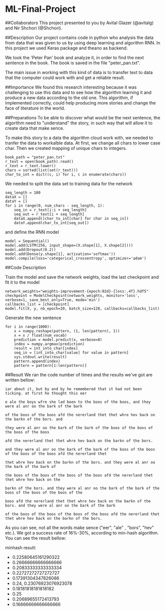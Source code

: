 # ML-Final-Project

##Collaborators
This project presented to you by Avital Glazer (@avitalg) and Nir Shchori (@Shchori).

##Description
Our project contains code in python who analysis the data from data that was given to us by using deep learning and algorithm RNN.
In this project we used Keras package and theano as backend.

We took the 'Peter Pan' book and analyze it, in order to find the next sentence in the book. 
The book is saved in the file "peter_pan.txt".

The main issue in working with this kind of data is to transfer text to data that the computer could work with and get a reliable result.

##Importance 
We found this research interesting because it was challenging to use this data and to see how the algorithm learning it and produce a new data according to the old one. This algorithm, if implemented correctly, could help producing more stories and change the face of literature in the world.

##Preparations
To be able to discover what would be the next sentence, the algorithm need to "understand" the story, in such way that will allow it to create data that make sence. 

To make this story to a data the algorithm cloud work with, we needed to tranfer the data to workalble data.
At first, we change all chars to lower case char. Then we created mapping of unique chars to integers.

```
book_path = "peter_pan.txt"
r_text = open(book_path).read()
r_text = r_text.lower()
chars = sorted(list(set(r_text)))
char_to_int = dict((c, i) for i, c in enumerate(chars))
```
We needed to split the data set to training data for the network

```
seq_length = 100
dataX = []
dataY = []
for i in range(0, num_chars - seq_length, 1):
	seq_in = r_text[i:i + seq_length]
	seq_out = r_text[i + seq_length]
	dataX.append([char_to_int[char] for char in seq_in])
	dataY.append(char_to_int[seq_out])
```
and define the RNN model 
```
model = Sequential()
model.add(LSTM(256, input_shape=(X.shape[1], X.shape[2])))
model.add(Dropout(0.2))
model.add(Dense(y.shape[1], activation='softmax'))
model.compile(loss='categorical_crossentropy', optimizer='adam')
```

##Code Description

Train the model and save the network weights, load the last checkpoint and fit it to the model
```
network_weights="weights-improvement-{epoch:02d}-{loss:.4f}.hdf5"
checkpoint = ModelCheckpoint(network_weights, monitor='loss', verbose=1, save_best_only=True, mode='min')
callbacks_list = [checkpoint]
model.fit(X, y, nb_epoch=20, batch_size=128, callbacks=callbacks_list)
```

Generate the new sentence 
```
for i in range(1000):
	x = numpy.reshape(pattern, (1, len(pattern), 1))
	x = x / float(num_vocab)
	prediction = model.predict(x, verbose=0)
	index = numpy.argmax(prediction)
	result = int_into_char[index]
	seq_in = [int_into_char[value] for value in pattern]
	sys.stdout.write(result)
	pattern.append(index)
	pattern = pattern[1:len(pattern)]
```

##Result
We ran the code number of times and the results we've got are written bellow:

`iar about it, but by and by he remembered that it had not been ticking. at first he thought this eer` 

`e ale the boys wfre she lad boen to the boos of the boos, and they were al anr oo the bark of the bark`

`of the boos of the boos afd the nererland thet thet whre hev back on the barkn of the bors. and `

`they were al anr oo the bark of the bark of the boos of the boos of the boos of the boos`

`afd the nererland thet thet whre hev back on the barkn of the bors.`

`and they were al anr oo the bark of the bark of the boos of the boos of the boos of the boos afd the nererland thet`

`thet whre hev back on the barkn of the bors. and they were al anr oo the bark of the bark of`

`the boos of the boos of the boos of the boos afd the nererland thet thet whre hev back on the`

`barkn of the bors. and they were al anr oo the bark of the bark of the boos of the boos of the boos of the`

`boos afd the nererland thet thet whre hev back on the barkn of the bors. and they were al anr oo the bark of the bark`

`of the boos of the boos of the boos of the boos afd the nererland thet thet whre hev back on the barkn of the bors.`

As you can see, not all the words make sence ("eer", "ale" , "bors", "hev" etc.). We got a success rate of 16%-30%, according to min-hash algorithm. You can see the result bellow:

minhash result:
+ 0.22580645161290322
+ 0.26666666666666666
+ 0.20833333333333334
+ 0.22727272727272727
+ 0.17391304347826086
+ 0.24, 0.23076923076923078
+ 0.18181818181818182
+ 0.25
+ 0.20689655172413793
+ 0.16666666666666666

